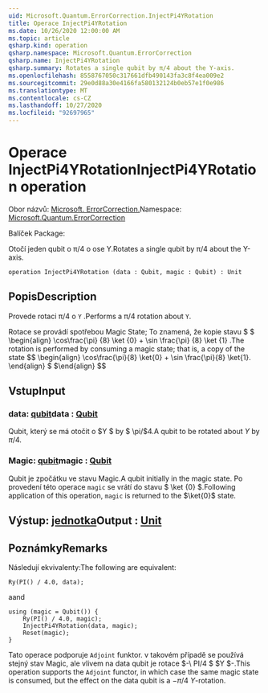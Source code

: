 ```yaml
---
uid: Microsoft.Quantum.ErrorCorrection.InjectPi4YRotation
title: Operace InjectPi4YRotation
ms.date: 10/26/2020 12:00:00 AM
ms.topic: article
qsharp.kind: operation
qsharp.namespace: Microsoft.Quantum.ErrorCorrection
qsharp.name: InjectPi4YRotation
qsharp.summary: Rotates a single qubit by π/4 about the Y-axis.
ms.openlocfilehash: 8558767050c317661dfb490143fa3c8f4ea009e2
ms.sourcegitcommit: 29e0d88a30e4166fa580132124b0eb57e1f0e986
ms.translationtype: MT
ms.contentlocale: cs-CZ
ms.lasthandoff: 10/27/2020
ms.locfileid: "92697965"
---
```

# <a name="injectpi4yrotation-operation"></a><span data-ttu-id="59e17-102">Operace InjectPi4YRotation</span><span class="sxs-lookup"><span data-stu-id="59e17-102">InjectPi4YRotation operation</span></span>

<span data-ttu-id="59e17-103">Obor názvů: [Microsoft. ErrorCorrection.](xref:Microsoft.Quantum.ErrorCorrection)</span><span class="sxs-lookup"><span data-stu-id="59e17-103">Namespace: [Microsoft.Quantum.ErrorCorrection](xref:Microsoft.Quantum.ErrorCorrection)</span></span>

<span data-ttu-id="59e17-104">Balíček [](https://nuget.org/packages/)</span><span class="sxs-lookup"><span data-stu-id="59e17-104">Package: [](https://nuget.org/packages/)</span></span>


<span data-ttu-id="59e17-105">Otočí jeden qubit o π/4 o ose Y.</span><span class="sxs-lookup"><span data-stu-id="59e17-105">Rotates a single qubit by π/4 about the Y-axis.</span></span>

```qsharp
operation InjectPi4YRotation (data : Qubit, magic : Qubit) : Unit
```


## <a name="description"></a><span data-ttu-id="59e17-106">Popis</span><span class="sxs-lookup"><span data-stu-id="59e17-106">Description</span></span>

<span data-ttu-id="59e17-107">Provede rotaci π/4 o `Y` .</span><span class="sxs-lookup"><span data-stu-id="59e17-107">Performs a π/4 rotation about `Y`.</span></span>

<span data-ttu-id="59e17-108">Rotace se provádí spotřebou Magic State; To znamená, že kopie stavu $ $ \begin{align} \cos\frac{\pi} {8} \ket {0} + \sin \frac{\pi} {8} \ket {1} .</span><span class="sxs-lookup"><span data-stu-id="59e17-108">The rotation is performed by consuming a magic state; that is, a copy of the state $$ \begin{align} \cos\frac{\pi}{8} \ket{0} + \sin \frac{\pi}{8} \ket{1}.</span></span>
<span data-ttu-id="59e17-109">\end{align} $ $</span><span class="sxs-lookup"><span data-stu-id="59e17-109">\end{align} $$</span></span>

## <a name="input"></a><span data-ttu-id="59e17-110">Vstup</span><span class="sxs-lookup"><span data-stu-id="59e17-110">Input</span></span>

### <a name="data--qubit"></a><span data-ttu-id="59e17-111">data: [qubit](xref:microsoft.quantum.lang-ref.qubit)</span><span class="sxs-lookup"><span data-stu-id="59e17-111">data : [Qubit](xref:microsoft.quantum.lang-ref.qubit)</span></span>

<span data-ttu-id="59e17-112">Qubit, který se má otočit o $Y $ by $ \pi/$4.</span><span class="sxs-lookup"><span data-stu-id="59e17-112">A qubit to be rotated about $Y$ by $\pi / 4$.</span></span>


### <a name="magic--qubit"></a><span data-ttu-id="59e17-113">Magic: [qubit](xref:microsoft.quantum.lang-ref.qubit)</span><span class="sxs-lookup"><span data-stu-id="59e17-113">magic : [Qubit](xref:microsoft.quantum.lang-ref.qubit)</span></span>

<span data-ttu-id="59e17-114">Qubit je zpočátku ve stavu Magic.</span><span class="sxs-lookup"><span data-stu-id="59e17-114">A qubit initially in the magic state.</span></span> <span data-ttu-id="59e17-115">Po provedení této operace `magic` se vrátí do stavu $ \ket {0} $.</span><span class="sxs-lookup"><span data-stu-id="59e17-115">Following application of this operation, `magic` is returned to the $\ket{0}$ state.</span></span>



## <a name="output--unit"></a><span data-ttu-id="59e17-116">Výstup: [jednotka](xref:microsoft.quantum.lang-ref.unit)</span><span class="sxs-lookup"><span data-stu-id="59e17-116">Output : [Unit](xref:microsoft.quantum.lang-ref.unit)</span></span>



## <a name="remarks"></a><span data-ttu-id="59e17-117">Poznámky</span><span class="sxs-lookup"><span data-stu-id="59e17-117">Remarks</span></span>

<span data-ttu-id="59e17-118">Následují ekvivalenty:</span><span class="sxs-lookup"><span data-stu-id="59e17-118">The following are equivalent:</span></span>

```qsharp
Ry(PI() / 4.0, data);
```

<span data-ttu-id="59e17-119">a</span><span class="sxs-lookup"><span data-stu-id="59e17-119">and</span></span>

```qsharp
using (magic = Qubit()) {
    Ry(PI() / 4.0, magic);
    InjectPi4YRotation(data, magic);
    Reset(magic);
}
```

<span data-ttu-id="59e17-120">Tato operace podporuje `Adjoint` funktor. v takovém případě se používá stejný stav Magic, ale vlivem na data qubit je rotace $-\ PI/4 $ $Y $-.</span><span class="sxs-lookup"><span data-stu-id="59e17-120">This operation supports the `Adjoint` functor, in which case the same magic state is consumed, but the effect on the data qubit is a $-\pi/4$ $Y$-rotation.</span></span>